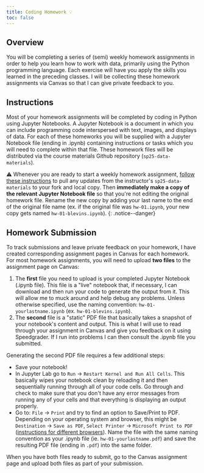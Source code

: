 ```yaml
---
title: Coding Homework 💡
toc: false
---
```


## Overview

You will be completing a series of (semi) weekly homework assignments in order to help you learn how to work with data, primarily using the Python programming language. Each exercise will have you apply the skills you learned in the preceding classes. I will be collecting these homework assignments via Canvas so that I can give private feedback to you.

## Instructions

Most of your homework assignments will be completed by coding in Python using Jupyter Notebooks. A Jupyter Notebook is a document in which you can include programming code interspersed with text, images, and displays of data. For each of these homeworks you will be supplied with a Jupyter Notebook file (ending in .ipynb) containing instructions or tasks which you will need to complete within that file. These homework files will be distributed via the course materials Github repository (`sp25-data-materials`).

⚠️ Whenever you are ready to start a weekly homework assignment, [follow these instructions]({{site.baseurl}}/modules/github-workflow) to pull any updates from the instructor's `sp25-data-materials` to your fork and local copy. Then **immediately make a copy of the relevant Jupyter Notebook file** so that you're not editing the original homework file. Rename the new copy by adding your last name to the end of the original file name (ex. if the original file was `hw-01.ipynb`, your new copy gets named `hw-01-blevins.ipynb`).
{: .notice--danger}

## Homework Submission

To track submissions and leave private feedback on your homework, I have created corresponding assignment pages in Canvas for each homework. For most homework assignments, you will need to upload **two files** to the assignment page on Canvas:

1. The **first** file you need to upload is your completed Jupyter Notebook (.ipynb file). This file is a "live" notebook that, if necessary, I can download and then run your code to generate the output from it. This will allow me to muck around and help debug any problems. Unless otherwise specified, use the naming convention: `hw-01-yourlastname.ipynb` (ex. `hw-01-blevins.ipynb`).
2. The **second** file is a "static" PDF file that basically takes a snapshot of your notebook's content and output. This is what I will use to read through your assignment in Canvas and give you feedback on it using Speedgrader. If I run into problems I can then consult the .ipynb file you submitted.

Generating the second PDF file requires a few additional steps:

- Save your notebook!
- In Jupyter Lab go to `Run` -> `Restart Kernel and Run All Cells`. This basically wipes your notebook clean by reloading it and then sequentially running through all of your code cells. Go through and check to make sure that you don't have any error messages from running any of your cells and that everything is displaying an output properly.
- Go to: `File` -> `Print` and try to find an option to Save/Print to PDF. Depending on your operating system and browser, this might be `Destination` -> `Save as PDF`, `Select Printer` -> `Microsoft Print to PDF` ([instructions for different browsers](https://xodo.com/blog/how-to-save-webpage-as-pdf)). Name the file with the same naming convention as your .ipynb file (ie. `hw-01-yourlastname.pdf`) and save the resulting PDF file (ending in `.pdf`) into the same folder.

<!--  **Note**: if you run into an error when trying to export your notebook, I'll ask you to use the following work-around: in JupyterLab go to File -> Print... then in the printer dialogue box try to find an option to Save/Print to PDF. Depending on your operating system and browser, this might be Destination -> Save as PDF, Select Printer -> Microsoft Print to PDF. IF you're having trouble finding this option, try googling Print to PDF + [type of browser you're using] + [Windows/Mac].-->

When you have both files ready to submit, go to the Canvas assignment page and upload both files as part of your submission.
